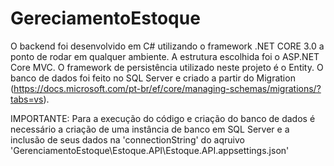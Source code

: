 # GereciamentoEstoque

O backend foi desenvolvido em C# utilizando o framework .NET CORE 3.0 a ponto de rodar em qualquer ambiente. A estrutura escolhida foi o ASP.NET Core MVC. O framework de persistência utilizado neste projeto é o Entity.
O banco de dados foi feito no SQL Server e criado a partir do Migration (https://docs.microsoft.com/pt-br/ef/core/managing-schemas/migrations/?tabs=vs). 

IMPORTANTE: Para a execução do código e criação do banco de dados é necessário a criação de uma instância de banco em SQL Server e a inclusão de seus dados na 'connectionString' do aqruivo 'GerenciamentoEstoque\Estoque.API\Estoque.API.appsettings.json'
